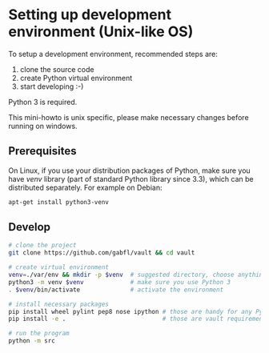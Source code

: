 # Setting up development environment (Unix-like OS)

To setup a development environment, recommended steps are:

1. clone the source code
2. create Python virtual environment
3. start developing :-)

Python 3 is required.

This mini-howto is unix specific, please make necessary changes before
running on windows.

## Prerequisites

On Linux, if you use your distribution packages of Python, make sure you
have _venv_ library (part of standard Python library since 3.3), which can be
distributed separately.  For example on Debian:

```bash
apt-get install python3-venv
```

## Develop

```bash
# clone the project
git clone https://github.com/gabfl/vault && cd vault

# create virtual environment
venv=./var/env && mkdir -p $venv  # suggested directory, choose anything to your liking
python3 -m venv $venv             # make sure you use Python 3
. $venv/bin/activate              # activate the environment

# install necessary packages
pip install wheel pylint pep8 nose ipython # those are handy for any Python development
pip install -e .                           # those are vault requirements

# run the program
python -m src
```
